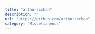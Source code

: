 ```yaml
---
title: "arthurscchan"
description: ""
url: "https://github.com/arthurscchan"
category: "Miscellaneous"
---
```

